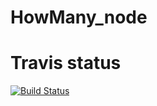 # HowMany_node

Travis status
=============
[![Build Status](https://travis-ci.org/trescube/HowMany_node.svg?branch=master)](https://travis-ci.org/trescube/HowMany_node)
